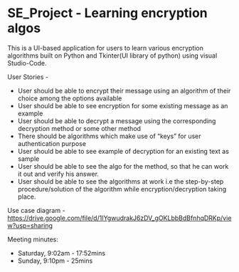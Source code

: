 # SE_Project - Learning encryption algos

This is a UI-based application for users to learn various encryption algorithms built on Python and Tkinter(UI library of python) using visual Studio-Code.

User Stories - 
  - User should be able to encrypt their message using an algorithm of their choice among the options available
  - User should be able to see encryption for some existing message as an example
  - User should be able to decrypt a message using the corresponding decryption method or some other method 
  - There should be algorithms which make use of “keys” for user authentication purpose
  - User should be able to see example of decryption for an existing text as sample
  - User should be able to see the algo for the method, so that he can work it out and verify his answer.
  - User should be able to see the algorithms at work i.e the step-by-step procedure/solution  of the algorithm while encryption/decryption taking place.


Use case diagram -
https://drive.google.com/file/d/1IYgwudrakJ6zDV_gOKLbbBdBfnhqDRKp/view?usp=sharing


Meeting minutes: 
  - Saturday, 9:02am - 17:52mins
  - Sunday, 9:10pm - 25mins

